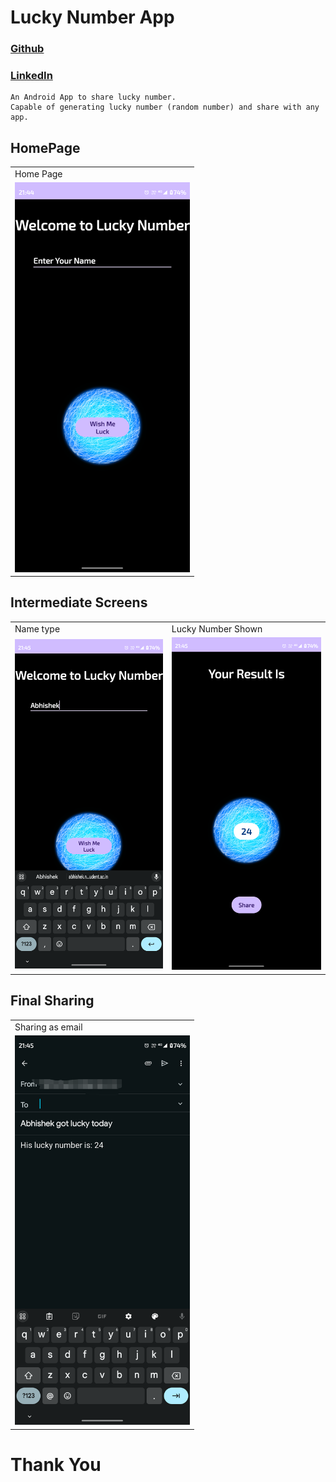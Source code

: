 <h1>Lucky Number App</h1>
<a href="https://github.com/7abhisheknn"><h3>Github</h3></a>
<a href="https://www.linkedin.com/in/abhisheknn/"><h3>LinkedIn</h3></a>
<p>

    An Android App to share lucky number.
    Capable of generating lucky number (random number) and share with any app.

</p>


<h2>HomePage</h2>
<table>
    <tr>
        <td>Home Page</td>
    </tr>
    <tr>
        <td><img src="final_images/img_1.png" width="280" /></td>
    </tr>
</table>

<h2>Intermediate Screens</h2>
<table>
    <tr>
        <td>Name type</td>
        <td>Lucky Number Shown</td>
    </tr>
    <tr>
        <td><img src="final_images/img_2.png" width="280" /></td>
        <td><img src="final_images/img_3.png" width="280" /></td>
    </tr>
</table>

<h2>Final Sharing</h2>
<table>
    <tr>
        <td>Sharing as email</td>
    </tr>
    <tr>        
        <td><img src="final_images/img_5.png" width="280" /></td>
    </tr>
</table>

<h1>Thank You</h1>
